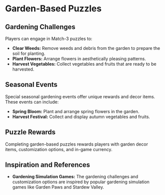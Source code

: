 # Garden-Based Puzzles

## Gardening Challenges
Players can engage in Match-3 puzzles to:
- **Clear Weeds:** Remove weeds and debris from the garden to prepare the soil for planting.
- **Plant Flowers:** Arrange flowers in aesthetically pleasing patterns.
- **Harvest Vegetables:** Collect vegetables and fruits that are ready to be harvested.

## Seasonal Events
Special seasonal gardening events offer unique rewards and decor items. These events can include:
- **Spring Bloom:** Plant and arrange spring flowers in the garden.
- **Harvest Festival:** Collect and display autumn vegetables and fruits.

## Puzzle Rewards
Completing garden-based puzzles rewards players with garden decor items, customization options, and in-game currency.

## Inspiration and References
- **Gardening Simulation Games:** The gardening challenges and customization options are inspired by popular gardening simulation games like Garden Paws and Stardew Valley.

